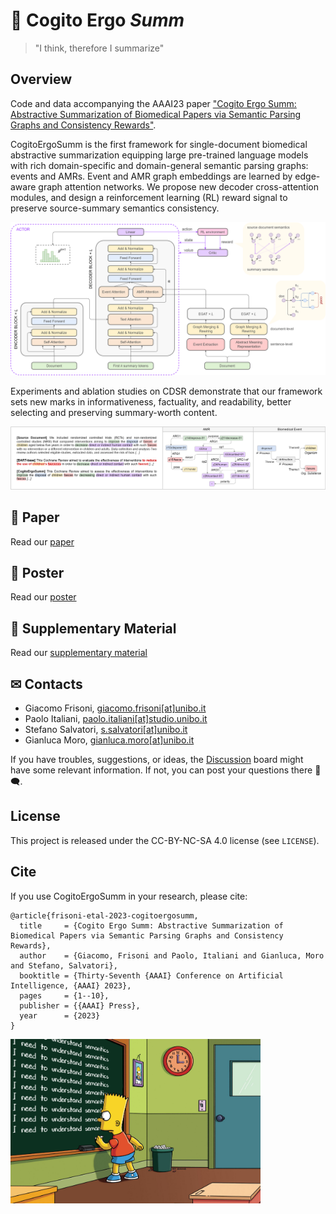 # 🧠 Cogito Ergo _Summ_

> "I think, therefore I summarize"


<!-------------------------------------------------------------------------------->


## Overview

Code and data accompanying the AAAI23 paper ["Cogito Ergo Summ: Abstractive Summarization of Biomedical Papers via Semantic Parsing Graphs and Consistency Rewards"](frisoni_italiani_salvatori_moro_AAAI2023.pdf).

CogitoErgoSumm is the first framework for single-document biomedical abstractive summarization equipping large pre-trained language models with rich domain-specific and domain-general semantic parsing graphs: events and AMRs. Event and AMR graph embeddings are learned by edge-aware graph attention networks. We propose new decoder cross-attention modules, and design a reinforcement learning (RL) reward signal to preserve source-summary semantics consistency.

<p align="center">
  <img src="./figures/overview.png" title="CogitoErgoSumm architecture overview" alt="CogitoErgoSumm architecture overview">
</p>

Experiments and ablation studies on CDSR demonstrate that our framework sets new marks in informativeness, factuality, and readability, better selecting and preserving summary-worth content.

<p align="center">
  <img src="./figures/example.png" title="Generation example" alt="Generation example">
</p>


<!-------------------------------------------------------------------------------->

## 🔎 Paper

Read our [paper](frisoni_italiani_salvatori_moro_AAAI2023.pdf)

## 🔎 Poster

Read our [poster](AAAI23_poster.pdf)

## 🔎 Supplementary Material

Read our [supplementary material](AAAI23_supplementary_material.pdf)

<!-------------------------------------------------------------------------------->

## ✉ Contacts

* Giacomo Frisoni, [giacomo.frisoni[at]unibo.it](mailto:giacomo.frisoni@unibo.it)
* Paolo Italiani, [paolo.italiani[at]studio.unibo.it](mailto:paolo.italiani2@unibo.it)
* Stefano Salvatori, [s.salvatori[at]unibo.it](mailto:s.salvatori@unibo.it)
* Gianluca Moro, [gianluca.moro[at]unibo.it](mailto:gianluca.moro@unibo.it)

If you have troubles, suggestions, or ideas, the [Discussion](https://github.com/disi-unibo-nlp/cogito-ergo-summ/discussions) board might have some relevant information. If not, you can post your questions there 💬🗨.

<!-------------------------------------------------------------------------------->

## License

This project is released under the CC-BY-NC-SA 4.0 license (see `LICENSE`).


<!-------------------------------------------------------------------------------->


## Cite

If you use CogitoErgoSumm in your research, please cite:

    @article{frisoni-etal-2023-cogitoergosumm,
      title     = {Cogito Ergo Summ: Abstractive Summarization of Biomedical Papers via Semantic Parsing Graphs and Consistency Rewards},
      author    = {Giacomo, Frisoni and Paolo, Italiani and Gianluca, Moro and Stefano, Salvatori},
      booktitle = {Thirty-Seventh {AAAI} Conference on Artificial Intelligence, {AAAI} 2023},
      pages     = {1--10},
      publisher = {{AAAI} Press},
      year      = {2023}
    }


<img src="./figures/cogito_ergo_summ_claim.PNG" title="CogitoErgoSumm claim" alt="CogitoErgoSumm claim" width="400">
